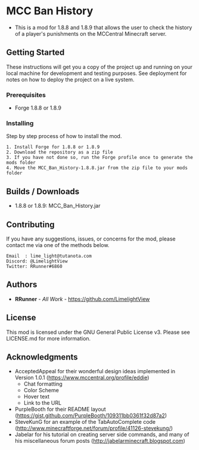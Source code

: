 # MCC Ban History

+ This is a mod for 1.8.8 and 1.8.9 that allows the user to check the history of a player's punishments on the MCCentral Minecraft server.

## Getting Started

These instructions will get you a copy of the project up and running on your local machine for development and testing purposes. See deployment for notes on how to deploy the project on a live system.

### Prerequisites

+ Forge 1.8.8 or 1.8.9

### Installing

Step by step process of how to install the mod.

```
1. Install Forge for 1.8.8 or 1.8.9
2. Download the repository as a zip file
3. If you have not done so, run the Forge profile once to generate the mods folder
4. Move the MCC_Ban_History-1.8.8.jar from the zip file to your mods folder
```

## Builds / Downloads

* 1.8.8 or 1.8.9: MCC_Ban_History.jar

## Contributing

If you have any suggestions, issues, or concerns for the mod, please contact me via one of the methods below.
```
Email  : lime_light@tutanota.com
Discord: @LimelightView
Twitter: RRunner#6860
```

## Authors

* **RRunner** - *All Work* - https://github.com/LimelightView

## License

This mod is licensed under the GNU General Public License v3. Please see LICENSE.md for more information.

## Acknowledgments

* AcceptedAppeal for their wonderful design ideas implemented in Version 1.0.1 (https://www.mccentral.org/profile/eddie)
    * Chat formatting
    * Color Scheme
    * Hover text
    * Link to the URL
* PurpleBooth for their README layout (https://gist.github.com/PurpleBooth/109311bb0361f32d87a2)
* SteveKunG for an example of the TabAutoComplete code (http://www.minecraftforge.net/forum/profile/41126-stevekung/)
* Jabelar for his tutorial on creating server side commands, and many of his miscellaneous forum posts (http://jabelarminecraft.blogspot.com)